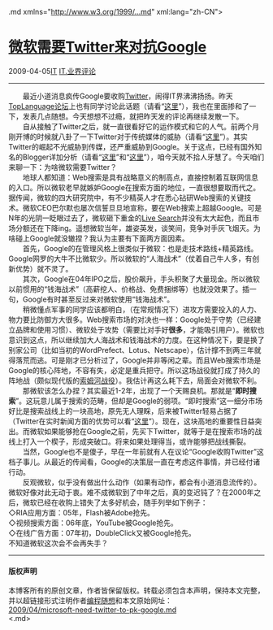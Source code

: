 <!DOCTYPE.md>
.md xmlns="http://www.w3.org/1999/...md" xml:lang="zh-CN">
<head>
<meta http-equiv="Content-Type" content="text.md; charset=utf-8" />
<meta name="generator" content="Python script by program.think@gmail.com" />
<meta name="provider" content="program-think.blogspot.com" />
<link type="text/css" rel="stylesheet" href="../../css/program-think.css" />
<title>微软需要Twitter来对抗Google - 编程随想的博客</title>
</head>
<body>
<div id="main" style="width:100%;">
<h1><a href="../../index.md" title="回到首页">微软需要Twitter来对抗Google</a></h1>
<div class="post-info"><span class="date-header">2009-04-05</span><a href="../../tags/IT.md" class="tag">IT</a> <a href="../../tags/IT.E4B89AE7958CE8AF84E8AEBA.md" class="tag">IT.业界评论</a> </div>
<hr>
<div class="post">
　　最近小道消息疯传Google要收购<a href="http://twitter.com/"  target="_blank" rel="nofollow">Twitter</a>，闹得IT界沸沸扬扬。昨天<a href="http://groups.google.com/group/pongba/" target="_blank" rel="nofollow">TopLanguage论坛</a>上也有同学讨论此话题（请看“<a href="http://groups.google.com/group/pongba/browse_frm/thread/b11caef7c72d7a1e/" target="_blank" rel="nofollow">这里</a>”），我也在里面掺和了一下，发表几点随想。今天想想不过瘾，就把昨天发的评论再继续发散一下。<!--program-think--><br />　　自从接触了Twitter之后，就一直很看好它的运作模式和它的人气。前两个月刚开博的时候就八卦了一下Twitter对于传统媒体的威胁（请看“<a href="../../2009/01/twitter-and-break-news-and-people.md" target="_blank">这里</a>”）。其实Twitter的崛起不光威胁到传媒，还严重威胁到Google。关于这点，已经有国外知名的Blogger详加分析（请看“<a href="http://www.readwriteweb.com/archives/sorry_google_you_missed_the_real_time_web.php" target="_blank" rel="nofollow">这里</a>”和“<a href="http://battellemedia.com/archives/004832.php" target="_blank" rel="nofollow">这里</a>”），咱今天就不拾人牙慧了。今天咱们来聊一下：为啥微软需要Twitter？<br />　　地球人都知道：Web搜索是具有战略意义的制高点，直接控制着互联网信息的入口。所以微软老早就嫉妒Google在搜索方面的地位，一直很想要取而代之。据传闻，微软的四大研究院中，有不少精英人才在悉心钻研Web搜索的关键技术。微软CEO巴尔默也屡次信誓旦旦地宣称，要在Web搜索上超越Google。可是N年的光阴一眨眼过去了，微软砸下重金的<a href="http://www.live.com/" target="_blank" rel="nofollow">Live Search</a>并没有太大起色，而且市场分额还在下降ing。遥想微软当年，雄姿英发，谈笑间，竞争对手灰飞烟灭。为啥碰上Google就没辙捏？我认为主要有下面两方面因素。<br />　　首先，Google的在管理风格上很类似于微软：也是走技术路线+精英路线。Google网罗的大牛不比微软少。所以微软的“人海战术”（仗着自己牛人多，有创新优势）就不灵了。<br />　　其次，Google在04年IPO之后，股价飙升，手头积聚了大量现金。所以微软以前惯用的“钱海战术”（高薪挖人、价格战、免费捆绑等）也就没效果了。插一句，Google有时甚至反过来对微软使用“钱海战术”。<br />　　稍微懂点军事的同学应该都明白，（在常规情况下）进攻方需要投入的人力、物力要比防御方大很多。Web搜索市场的对决也一样：Google处于守势（已经建立品牌和使用习惯）、微软处于攻势（需要比对手好<b>很多</b>，才能吸引用户）。微软也意识到这点，所以继续加大人海战术和钱海战术的力度。在这种情况下，要是换了别家公司（比如当初的WordPrefect、Lotus、Netscape），估计撑不到两三年就得落荒而逃。可是刚才已分析过了，Google并非等闲之辈。而且Web搜索市场是Google的核心阵地，不容有失，必定是重兵把守。所以这场战役就打成了持久的阵地战（颇似现代版的<a href="http://zh.wikipedia.org/wiki/%E7%B4%A2%E5%A7%86%E6%B2%B3%E6%88%98%E5%BD%B9" target="_blank" rel="nofollow">索姆河战役</a>）。我估计再这么耗下去，局面会对微软不利。<br />　　那微软该怎么办捏？其实最近1-2年，出现了一个天赐良机。那就是“<b>即时搜索</b>”。这玩意儿属于搜索的范畴，但却是Google的弱项。“即时搜索”这一细分市场好比是搜索战线上的一块高地，原先无人理睬，后来被Twitter轻易占据了（Twitter在实时新闻方面的优势可以看“<a href="../../2009/01/twitter-and-break-news-and-people.md" target="_blank">这里</a>”）。现在，这块高地的重要性日益突出。而微软如果能够抢在Google之前，先买下Twitter，就等于是在搜索市场的战线上打入一个楔子，形成突破口。将来如果处理得当，或许能够把战线撕裂。<br />　　当然，Google也不是傻子，早在一年前就有人在议论“Google收购Twitter”这档子事儿。从最近的传闻看，Google的决策层一直在考虑这件事情，并已经付诸行动。<br />　　反观微软，似乎没有做出什么动作（如果有动作，都会有小道消息流传的）。微软好像对此无动于衷。难不成微软到了中年之后，真的变迟钝了？在2000年之后，微软已经在收购上错失了太多好机会，随手列举如下例子：<br />◇RIA应用方面：05年，Flash被Adobe抢先。<br />◇视频搜索方面：06年底，YouTube被Google抢先。<br />◇在线广告方面：07年初，DoubleClick又被Google抢先。<br />不知道微软这次会不会再失手？<div class="blogger-post-footer">
</div>
<hr>
<div class="copyright">
<h4>版权声明</h4>
本博客所有的原创文章，作者皆保留版权。转载必须包含本声明，保持本文完整，并以超链接形式注明作者<a href="mailto:program.think@gmail.com">编程随想</a>和本文原始网址：<br>
<a href="2009/04/microsoft-need-twitter-to-pk-google.md">2009/04/microsoft-need-twitter-to-pk-google.md</a>
</div>
</div>
</body>
<.md>
